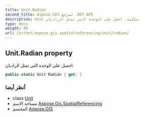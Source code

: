 ```yaml
---
title: Unit.Radian
second_title: Aspose.GIS لمرجع .NET API
description: Unit ملكية. احصل على الوحدة التي تمثل الراديان.
type: docs
weight: 40
url: /ar/net/aspose.gis.spatialreferencing/unit/radian/
---
```

## Unit.Radian property

احصل على الوحدة التي تمثل الراديان.

```csharp
public static Unit Radian { get; }
```

### أنظر أيضا

* class [Unit](../)
* مساحة الاسم [Aspose.Gis.SpatialReferencing](../../unit/)
* المجسم [Aspose.GIS](../../../)



